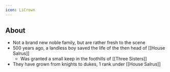 ```yaml
---
icon: LiCrown
---
```

## About
- Not a brand new noble family, but are rather fresh to the scene
- 500 years ago, a landless boy saved the life of the then head of [[House Salrus]]
	- Was granted a small keep in the foothills of [[Three Sisters]]
- They have grown from knights to dukes, 1 rank under [[House Salrus]]
